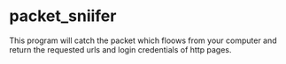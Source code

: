 # packet_sniifer
This program will catch the packet which floows from your computer and return the requested urls and login credentials of http pages.
